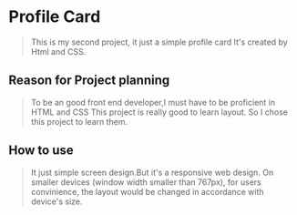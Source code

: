 # Profile Card
> This is my second project, it just a simple profile card
> It's created by Html and CSS. 

## Reason for Project planning
> To be an good front end developer,I must have to  be proficient in HTML and CSS
> This project is really good to learn layout.
> So I chose this project to learn them.

## How to use
> It just simple screen design.But it's a responsive web design.
> On smaller devices (window width smaller than 767px), for users convinience,
> the layout would be changed in accordance with device's size.
